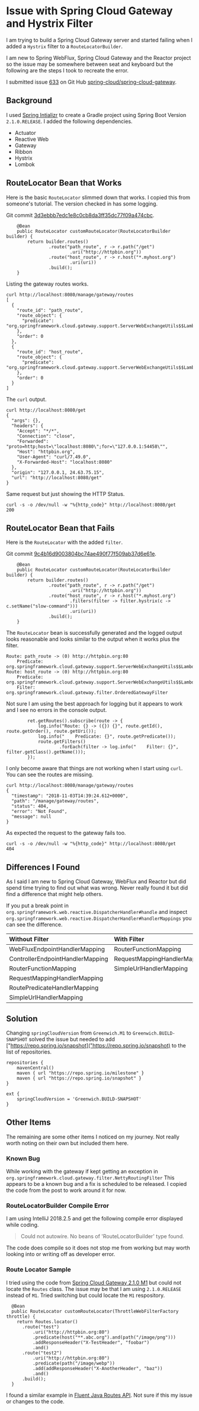 # Issue with Spring Cloud Gateway and Hystrix Filter

I am trying to build a Spring Cloud Gateway server and started failing 
when I added a `Hystrix` filter to a `RouteLocatorBuilder`.

I am new to Spring WebFlux, Spring Cloud Gateway and the Reactor project 
so the issue may be somewhere between seat and keyboard but the following 
are the steps I took to recreate the error.

I submitted issue 
[633](https://github.com/spring-cloud/spring-cloud-gateway/issues/633)
on Git Hub 
[spring-cloud/spring-cloud-gateway](https://github.com/spring-cloud/spring-cloud-gateway).

## Background

I used [Spring Intializr](https://start.spring.io/) to create 
a Gradle project using Spring Boot Version `2.1.0.RELEASE`.
I added the following dependencies.

* Actuator
* Reactive Web
* Gateway
* Ribbon
* Hystrix
* Lombok

## RouteLocator Bean that Works

Here is the basic `RouteLocator` slimmed down that works.
I copied this from someone's tutorial.
The version checked in has some logging.

Git commit [3d3ebbb7edc1e8c0cb8da3ff35dc77f09a474cbc](https://github.com/wstrater/spring-cloud-sample/commit/3d3ebbb7edc1e8c0cb8da3ff35dc77f09a474cbc).

```
    @Bean
    public RouteLocator customRouteLocator(RouteLocatorBuilder builder) {
        return builder.routes()
                .route("path_route", r -> r.path("/get")
                        .uri("http://httpbin.org"))
                .route("host_route", r -> r.host("*.myhost.org")
                        .uri(uri))
                .build();
    }
```

Listing the gateway routes works.

```
curl http://localhost:8080/manage/gateway/routes
[
  {
    "route_id": "path_route",
    "route_object": {
      "predicate": "org.springframework.cloud.gateway.support.ServerWebExchangeUtils$$Lambda$279/79620878@7275c74b"
    },
    "order": 0
  },
  {
    "route_id": "host_route",
    "route_object": {
      "predicate": "org.springframework.cloud.gateway.support.ServerWebExchangeUtils$$Lambda$279/79620878@42210be1"
    },
    "order": 0
  }
]
```

The `curl` output.

```
curl http://localhost:8080/get
{
  "args": {},
  "headers": {
    "Accept": "*/*",
    "Connection": "close",
    "Forwarded": "proto=http;host=\"localhost:8080\";for=\"127.0.0.1:54458\"",
    "Host": "httpbin.org",
    "User-Agent": "curl/7.49.0",
    "X-Forwarded-Host": "localhost:8080"
  },
  "origin": "127.0.0.1, 24.63.75.15",
  "url": "http://localhost:8080/get"
}
```

Same request but just showing the HTTP Status.

```
curl -s -o /dev/null -w "%{http_code}" http://localhost:8080/get
200
```

## RouteLocator Bean that Fails

Here is the `RouteLocator` with the added `filter`.

Git commit [9c4b16d9003804bc74ae490f77f509ab37d6e61e](https://github.com/wstrater/spring-cloud-sample/commit/9c4b16d9003804bc74ae490f77f509ab37d6e61e).

```
    @Bean
    public RouteLocator customRouteLocator(RouteLocatorBuilder builder) {
        return builder.routes()
                .route("path_route", r -> r.path("/get")
                        .uri("http://httpbin.org"))
                .route("host_route", r -> r.host("*.myhost.org")
                        .filters(filter -> filter.hystrix(c -> c.setName("slow-command")))
                        .uri(uri))
                .build();
    }
```

The `RouteLocator` bean is successfully generated and the logged output
looks reasonable and looks similar to the output when it works
plus the filter.

```
Route: path_route -> (0) http://httpbin.org:80
    Predicate: org.springframework.cloud.gateway.support.ServerWebExchangeUtils$$Lambda$279/256139608@3791f50e
Route: host_route -> (0) http://httpbin.org:80
    Predicate: org.springframework.cloud.gateway.support.ServerWebExchangeUtils$$Lambda$279/256139608@44ed0a8f
    Filter: org.springframework.cloud.gateway.filter.OrderedGatewayFilter
```

Not sure I am using the best approach for logging but it appears to
work and I see no errors in the console output.

```
        ret.getRoutes().subscribe(route -> {
            log.info("Route: {} -> ({}) {}", route.getId(), route.getOrder(), route.getUri());
            log.info("    Predicate: {}", route.getPredicate());
            route.getFilters()
                    .forEach(filter -> log.info("    Filter: {}", filter.getClass().getName()));
        });
```

I only become aware that things are not working when I start using `curl`.
You can see the routes are missing.

```
curl http://localhost:8080/manage/gateway/routes
{
  "timestamp": "2018-11-03T14:39:24.612+0000",
  "path": "/manage/gateway/routes",
  "status": 404,
  "error": "Not Found",
  "message": null
}
```

As expected the request to the gateway fails too.

```
curl -s -o /dev/null -w "%{http_code}" http://localhost:8080/get
404
```

## Differences I Found

As I said I am new to Spring Cloud Gateway, WebFlux and Reactor but 
did spend time trying to find out what was wrong.
Never really found it but did find a difference that might help others.

If you put a break point in `org.springframework.web.reactive.DispatcherHandler#handle`
and inspect `org.springframework.web.reactive.DispatcherHandler#handlerMappings`
you can see the difference.

| Without Filter                   | With Filter                  |
| :---                             | :---                         |
| WebFluxEndpointHandlerMapping    | RouterFunctionMapping        |
| ControllerEndpointHandlerMapping | RequestMappingHandlerMapping |
| RouterFunctionMapping            | SimpleUrlHandlerMapping      |
| RequestMappingHandlerMapping     |                              |
| RoutePredicateHandlerMapping     |                              |
| SimpleUrlHandlerMapping          |                              |

## Solution

Changing `springCloudVersion` from `Greenwich.M1` to `Greenwich.BUILD-SNAPSHOT` 
solved the issue but needed to add ["https://repo.spring.io/snapshot]("https://repo.spring.io/snapshot)
to the list of repositories. 

```
repositories {
	mavenCentral()
	maven { url "https://repo.spring.io/milestone" }
	maven { url "https://repo.spring.io/snapshot" }
}

ext {
	springCloudVersion = 'Greenwich.BUILD-SNAPSHOT'
}
```

## Other Items

The remaining are some other items I noticed on my 
journey.
Not really worth noting on their own but included them
here.

### Known Bug

While working with the gateway if kept getting an exception in
`org.springframework.cloud.gateway.filter.NettyRoutingFilter`
This appears to be a known bug and a fix is scheduled to be 
released.
I copied the code from the post to work around it for now.

### RouteLocatorBuilder Compile Error

I am using IntelliJ 2018.2.5 and get the following compile error displayed
while coding. 

> Could not autowire. No beans of 'RouteLocatorBuilder' type found.

The code does compile so it does not stop me from working but may
worth looking into or writing off as developer error.

### Route Locator Sample

I tried using the code from 
[Spring Cloud Gateway 2.1.0 M1](https://spring.io/projects/spring-cloud-gateway)
but could not locate the `Routes` class.
The issue may be that I am using `2.1.0.RELEASE` instead of `M1`.
Tried switching but could locate the `M1` respository.

```
  @Bean
  public RouteLocator customRouteLocator(ThrottleWebFilterFactory throttle) {
    return Routes.locator()
      .route("test")
          .uri("http://httpbin.org:80")
          .predicate(host("**.abc.org").and(path("/image/png")))
          .addResponseHeader("X-TestHeader", "foobar")
          .and()
      .route("test2")
          .uri("http://httpbin.org:80")
          .predicate(path("/image/webp"))
          .add(addResponseHeader("X-AnotherHeader", "baz"))
          .and()
      .build();
  }
```

I found a similar example in 
[Fluent Java Routes API](http://cloud.spring.io/spring-cloud-static/spring-cloud-gateway/2.0.0.M4/multi/multi__configuration.html).
Not sure if this my issue or changes to the code.

